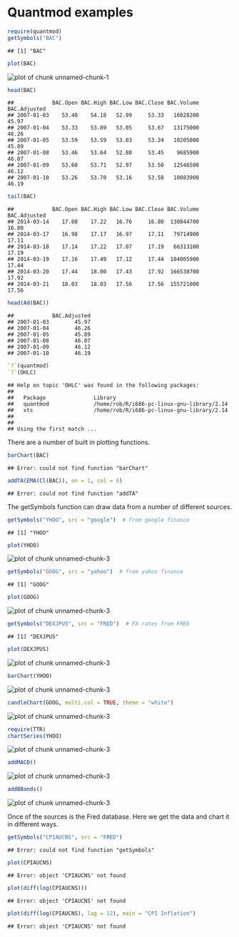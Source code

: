 Quantmod examples
========================================================

```r
require(quantmod)
getSymbols("BAC")
```

```
## [1] "BAC"
```

```r
plot(BAC)
```

![plot of chunk unnamed-chunk-1](figure/unnamed-chunk-1.png) 

```r
head(BAC)
```

```
##            BAC.Open BAC.High BAC.Low BAC.Close BAC.Volume BAC.Adjusted
## 2007-01-03    53.40    54.18   52.99     53.33   16028200        45.97
## 2007-01-04    53.33    53.89   53.05     53.67   13175000        46.26
## 2007-01-05    53.59    53.59   53.03     53.24   10205000        45.89
## 2007-01-08    53.46    53.64   52.80     53.45    9685900        46.07
## 2007-01-09    53.60    53.71   52.97     53.50   12546500        46.12
## 2007-01-10    53.26    53.70   53.16     53.58   10083900        46.19
```

```r
tail(BAC)
```

```
##            BAC.Open BAC.High BAC.Low BAC.Close BAC.Volume BAC.Adjusted
## 2014-03-14    17.08    17.22   16.76     16.80  130844700        16.80
## 2014-03-17    16.98    17.17   16.97     17.11   79714900        17.11
## 2014-03-18    17.14    17.22   17.07     17.19   66313100        17.19
## 2014-03-19    17.16    17.49   17.12     17.44  104005900        17.44
## 2014-03-20    17.44    18.00   17.43     17.92  166538700        17.92
## 2014-03-21    18.03    18.03   17.56     17.56  155721000        17.56
```

```r
head(Ad(BAC))
```

```
##            BAC.Adjusted
## 2007-01-03        45.97
## 2007-01-04        46.26
## 2007-01-05        45.89
## 2007-01-08        46.07
## 2007-01-09        46.12
## 2007-01-10        46.19
```

```r
`?`(quantmod)
`?`(OHLC)
```

```
## Help on topic 'OHLC' was found in the following packages:
## 
##   Package               Library
##   quantmod              /home/rob/R/i686-pc-linux-gnu-library/2.14
##   xts                   /home/rob/R/i686-pc-linux-gnu-library/2.14
## 
## 
## Using the first match ...
```

There are a number of built in plotting functions. 

```r
barChart(BAC)
```

```
## Error: could not find function "barChart"
```

```r
addTA(EMA(Cl(BAC)), on = 1, col = 6)
```

```
## Error: could not find function "addTA"
```

The getSymbols function can draw data from a number of different sources. 

```r
getSymbols("YHOO", src = "google")  # from google finance
```

```
## [1] "YHOO"
```

```r
plot(YHOO)
```

![plot of chunk unnamed-chunk-3](figure/unnamed-chunk-31.png) 

```r
getSymbols("GOOG", src = "yahoo")  # from yahoo finance
```

```
## [1] "GOOG"
```

```r
plot(GOOG)
```

![plot of chunk unnamed-chunk-3](figure/unnamed-chunk-32.png) 

```r
getSymbols("DEXJPUS", src = "FRED")  # FX rates from FRED
```

```
## [1] "DEXJPUS"
```

```r
plot(DEXJPUS)
```

![plot of chunk unnamed-chunk-3](figure/unnamed-chunk-33.png) 

```r
barChart(YHOO)
```

![plot of chunk unnamed-chunk-3](figure/unnamed-chunk-34.png) 

```r
candleChart(GOOG, multi.col = TRUE, theme = "white")
```

![plot of chunk unnamed-chunk-3](figure/unnamed-chunk-35.png) 

```r
require(TTR)
chartSeries(YHOO)
```

![plot of chunk unnamed-chunk-3](figure/unnamed-chunk-36.png) 

```r
addMACD()
```

![plot of chunk unnamed-chunk-3](figure/unnamed-chunk-37.png) 

```r
addBBands()
```

![plot of chunk unnamed-chunk-3](figure/unnamed-chunk-38.png) 

Once of the sources is the Fred database.  Here we get the data and chart it in different ways. 

```r
getSymbols("CPIAUCNS", src = "FRED")
```

```
## Error: could not find function "getSymbols"
```

```r
plot(CPIAUCNS)
```

```
## Error: object 'CPIAUCNS' not found
```

```r
plot(diff(log(CPIAUCNS)))
```

```
## Error: object 'CPIAUCNS' not found
```

```r
plot(diff(log(CPIAUCNS), lag = 12), main = "CPI Inflation")
```

```
## Error: object 'CPIAUCNS' not found
```

